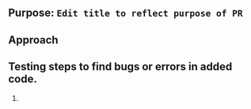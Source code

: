 ## Purpose: `Edit title to reflect purpose of PR`
<!-- Describe the problem or feature in addition to a link to the issues. Add relevant labels -->

## Approach
<!-- How does this change address the problem? -->


## Testing steps to find bugs or errors in added code.
<!-- Add testing steps, you think could cause problems for testers -->
<!-- Make et easy for testers to test the code before reviewing the PR. -->

1. 
